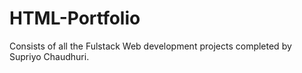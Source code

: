 # HTML-Portfolio
Consists of all the Fulstack Web development projects completed by Supriyo Chaudhuri.

